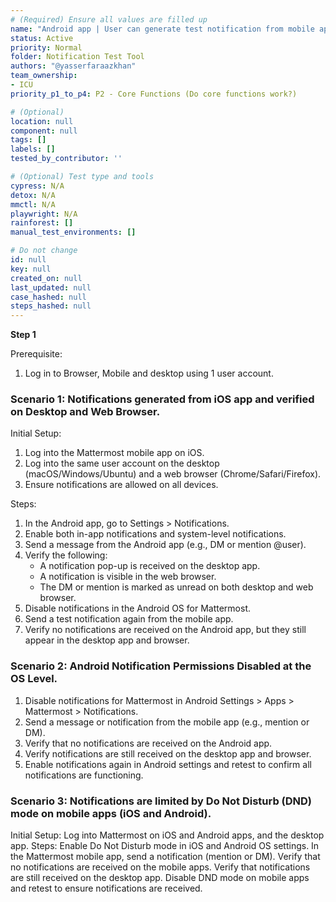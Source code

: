 ```yaml
---
# (Required) Ensure all values are filled up
name: "Android app | User can generate test notification from mobile app and verify on the Browser and Desktop and Mobile app"
status: Active
priority: Normal
folder: Notification Test Tool
authors: "@yasserfaraazkhan"
team_ownership:
- ICU
priority_p1_to_p4: P2 - Core Functions (Do core functions work?)

# (Optional)
location: null
component: null
tags: []
labels: []
tested_by_contributor: ''

# (Optional) Test type and tools
cypress: N/A
detox: N/A
mmctl: N/A
playwright: N/A
rainforest: []
manual_test_environments: []

# Do not change
id: null
key: null
created_on: null
last_updated: null
case_hashed: null
steps_hashed: null
---
```


**Step 1**

Prerequisite:

1. Log in to Browser, Mobile and desktop using 1 user account.

### Scenario 1: Notifications generated from iOS app and verified on Desktop and Web Browser.

Initial Setup:

1. Log into the Mattermost mobile app on iOS.
2. Log into the same user account on the desktop (macOS/Windows/Ubuntu) and a web browser (Chrome/Safari/Firefox).
3. Ensure notifications are allowed on all devices.

Steps:

1. In the Android app, go to Settings > Notifications.
2. Enable both in-app notifications and system-level notifications.
3. Send a message from the Android app (e.g., DM or mention @user).
4. Verify the following:
   - A notification pop-up is received on the desktop app.
   - A notification is visible in the web browser.
   - The DM or mention is marked as unread on both desktop and web browser.
5. Disable notifications in the Android OS for Mattermost.
6. Send a test notification again from the mobile app.
7. Verify no notifications are received on the Android app, but they still appear in the desktop app and browser.

### Scenario 2: Android Notification Permissions Disabled at the OS Level.

1. Disable notifications for Mattermost in Android Settings > Apps > Mattermost > Notifications.
2. Send a message or notification from the mobile app (e.g., mention or DM).
3. Verify that no notifications are received on the Android app.
4. Verify notifications are still received on the desktop app and browser.
5. Enable notifications again in Android settings and retest to confirm all notifications are functioning.

### Scenario 3: Notifications are limited by Do Not Disturb (DND) mode on mobile apps (iOS and Android).

Initial Setup:
Log into Mattermost on iOS and Android apps, and the desktop app.
Steps:
Enable Do Not Disturb mode in iOS and Android OS settings.
In the Mattermost mobile app, send a notification (mention or DM).
Verify that no notifications are received on the mobile apps.
Verify that notifications are still received on the desktop app.
Disable DND mode on mobile apps and retest to ensure notifications are received.
